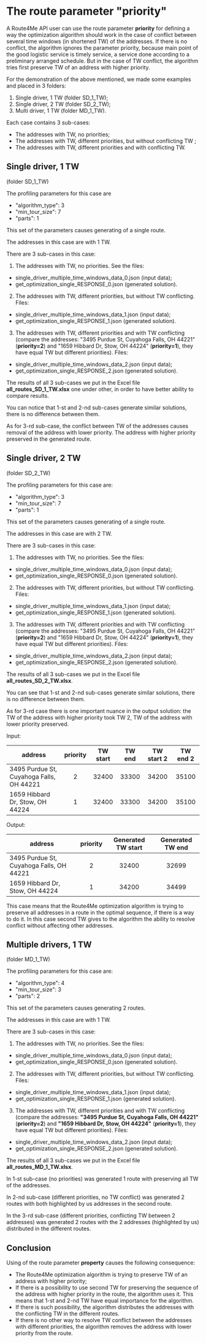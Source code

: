 # The route parameter "**priority**"

A Route4Me API user can use the route parameter **priority** for defining a way the optimization algorithm should work in the case of conflict between several time windows (in shortened TW) of the addresses. If there is no conflict, the algorithm ignores the parameter priority, because main point of the good logistic service is timely service, a service done according to a preliminary arranged schedule. But in the case of TW conflict, the algorithm tries first preserve TW of an address with higher priority.

For the demonstration of the above mentioned, we made some examples and placed in 3 folders:
  1. Single driver, 1 TW (folder SD_1_TW);
  2. Single driver, 2 TW (folder SD_2_TW);
  3. Multi driver, 1 TW (folder MD_1_TW).

Each case contains 3 sub-cases:

  - The addresses with TW, no priorities;
  - The addresses with TW, different priorities, but without conflicting TW ;
  - The addresses with TW, different priorities and with conflicting TW.

## Single driver, 1 TW
(folder SD_1_TW)

The profiling parameters for this case are
- "algorithm_type": 3
- "min_tour_size": 7
- "parts": 1

This set of the parameters causes generating of a single route.

The addresses in this case are with 1 TW.

There are 3 sub-cases in this case:
1. The addresses with TW, no priorities. See the files:
  - single_driver_multiple_time_windows_data_0.json (input data);
  - get_optimization_single_RESPONSE_0.json (generated solution).
2. The addresses with TW, different priorities, but without TW conflicting. Files:
  - single_driver_multiple_time_windows_data_1.json (input data);
  - get_optimization_single_RESPONSE_1.json (generated solution).
3. The addresses with TW, different priorities and with TW conflicting (compare the addresses: "3495 Purdue St, Cuyahoga Falls, OH 44221" (**priority=2**) and "1659 Hibbard Dr, Stow, OH 44224" (**priority=1**), they have equal TW but different priorities). Files:
  - single_driver_multiple_time_windows_data_2.json (input data);
  - get_optimization_single_RESPONSE_2.json (generated solution).

The results of all 3 sub-cases we put in the Excel file **all_routes_SD_1_TW.xlsx** one under other, in order to have better ability to compare results.

You can notice that 1-st and 2-nd sub-cases generate similar solutions, there is no difference between them.

As for 3-rd sub-case, the conflict between TW of the addresses causes removal of the address with lower priority. The address with higher priority preserved in the generated route.

## Single driver, 2 TW
(folder SD_2_TW)

The profiling parameters for this case are:
- "algorithm_type": 3
- "min_tour_size": 7
- "parts": 1

This set of the parameters causes generating of a single route.

The addresses in this case are with 2 TW.

There are 3 sub-cases in this case:
1. The addresses with TW, no priorities. See the files:
  - single_driver_multiple_time_windows_data_0.json (input data);
  - get_optimization_single_RESPONSE_0.json (generated solution).
2. The addresses with TW, different priorities, but without TW conflicting. Files:
  - single_driver_multiple_time_windows_data_1.json (input data);
  - get_optimization_single_RESPONSE_1.json (generated solution).
3. The addresses with TW, different priorities and with TW conflicting (compare the addresses: "3495 Purdue St, Cuyahoga Falls, OH 44221" (**priority=2**) and "1659 Hibbard Dr, Stow, OH 44224" (**priority=1**), they have equal TW but different priorities). Files:
  - single_driver_multiple_time_windows_data_2.json (input data);
  - get_optimization_single_RESPONSE_2.json (generated solution).

The results of all 3 sub-cases we put in the Excel file **all_routes_SD_2_TW.xlsx**.

You can see that 1-st and 2-nd sub-cases generate similar solutions, there is no difference between them.

As for 3-rd case there is one important nuance in the output solution: the TW of the address with higher priority took TW 2, TW of the address with lower priority preserved.

Input:

|address|priority|TW start|TW end|TW start 2|TW end 2|
|-------|:------:|:---------:|:-------:|:-------:|:------:|
|3495 Purdue St, Cuyahoga Falls, OH 44221|2|32400|33300|34200|35100|
|1659 Hibbard Dr, Stow, OH 44224|1|32400|33300|34200|35100|

Output:

|address|priority|Generated TW start|Generated TW end|
|-------|:------:|:---------:|:---------:|
|3495 Purdue St, Cuyahoga Falls, OH 44221|2|32400|32699|
|1659 Hibbard Dr, Stow, OH 44224|1|34200|34499|

This case means that the Route4Me optimization algorithm is trying to preserve all addresses in a route in the optimal sequence, if there is a way to do it. In this case second TW gives to the algorithm the ability to resolve conflict without affecting other addresses.

## Multiple drivers, 1 TW
(folder MD_1_TW)

The profiling parameters for this case are:
- "algorithm_type": 4
- "min_tour_size": 3
- "parts": 2

This set of the parameters causes generating 2 routes.

The addresses in this case are with 1 TW.

There are 3 sub-cases in this case:
1. The addresses with TW, no priorities. See the files:
  - single_driver_multiple_time_windows_data_0.json (input data);
  - get_optimization_single_RESPONSE_0.json (generated solution).
2. The addresses with TW, different priorities, but without TW conflicting. Files:
  - single_driver_multiple_time_windows_data_1.json (input data);
  - get_optimization_single_RESPONSE_1.json (generated solution).
3. The addresses with TW, different priorities and with TW conflicting (compare the addresses: **"3495 Purdue St, Cuyahoga Falls, OH 44221"** (**priority=2**) and **"1659 Hibbard Dr, Stow, OH 44224"** (**priority=1**), they have equal TW but different priorities). Files:
  - single_driver_multiple_time_windows_data_2.json (input data);
  - get_optimization_single_RESPONSE_2.json (generated solution).

The results of all 3 sub-cases we put in the Excel file **all_routes_MD_1_TW.xlsx**.

In 1-st sub-case (no priorities) was generated 1 route with preserving all TW of the addresses.

In 2-nd sub-case (different priorities, no TW conflict) was generated 2 routes with both highlighted by us addresses in the second route.

In the 3-rd sub-case (different priorities, conflicting TW between 2 addresses) was generated 2 routes with the 2 addresses (highlighted by us) distributed in the different routes.

## Conclusion

Using of the route parameter **property** causes the following consequence:
  - The Route4Me optimization algorithm is trying to preserve TW of an address with higher priority;
  - If there is a possibility to use second TW for preserving the sequence of the address with higher priority in the route, the algorithm uses it. This means that 1-st and 2-nd TW have equal importance for the algorithm.
  - If there is such possibility, the algorithm distributes the addresses with the conflicting TW in the different routes.
  - If there is no other way to resolve TW conflict between the addresses with different priorities, the algorithm removes the address with lower priority from the route.
